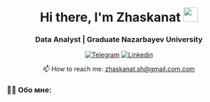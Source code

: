 <h1 align="center">Hi there, I'm Zhaskanat</a> 
<img src="https://github.com/blackcater/blackcater/raw/main/images/Hi.gif" height="32"/></h1>
<h3 align="center">Data Analyst | Graduate Nazarbayev University </h3>

<div align="center">

  <a href="">[![Telegram](https://img.shields.io/badge/-Telegram-27A7E7?style=for-the-badge&logo=telegram)](https://t.me/zhaskanatshaimurat)</a>
  <a href="">[![Linkedin](https://img.shields.io/badge/LinkedIn-0077B5?style=for-the-badge&logo=linkedin&logoColor=white)](https://www.linkedin.com/in/zhaskanat-sh/)</a>

</div>
<p align='center'>
   📫 How to reach me: <a href='mailto:zhaskanat.sh@gmail'>zhaskanat.sh@gmail.com.com</a>
</p>

### :man_technologist: Обо мне:


<!--
**zhaskanat123/zhaskanat123** is a ✨ _special_ ✨ repository because its `README.md` (this file) appears on your GitHub profile.

Here are some ideas to get you started:

- 🔭 I’m currently working on ...
- 🌱 I’m currently learning ...
- 👯 I’m looking to collaborate on ...
- 🤔 I’m looking for help with ...
- 💬 Ask me about ...
- 📫 How to reach me: ...
- 😄 Pronouns: ...
- ⚡ Fun fact: ...
-->
